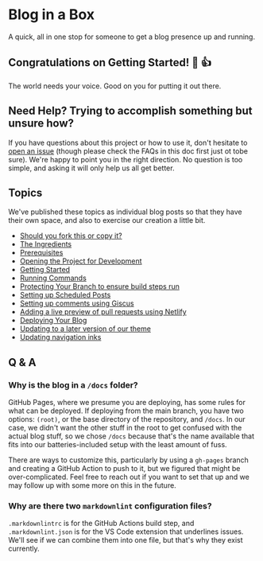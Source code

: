 # Blog in a Box

A quick, all in one stop for someone to get a blog presence up and running.

## Congratulations on Getting Started! :tada: :+1:

The world needs your voice. Good on you for putting it out there.

## Need Help? Trying to accomplish something but unsure how?

If you have questions about this project or how to use it, don't hesitate to [open an issue](https://github.com/excellalabs/blog-in-a-box/issues/new) (though please check the FAQs in this doc first just ot tobe sure). We're happy to point you in the right direction. No question is too simple, and asking it will only help us all get better.

## Topics

We've published these topics as individual blog posts so that they have their own space, and also to exercise our creation a little bit.

* [Should you fork this or copy it?](https://bloginaboxdemo.com/2022/01/welcome-to-biab/)
* [The Ingredients](https://bloginaboxdemo.com/2022/01/the-ingredients/)
* [Prerequisites](https://bloginaboxdemo.com/2022/01/prerequisites/)
* [Opening the Project for Development](https://bloginaboxdemo.com/2022/01/opening/)
* [Getting Started](https://bloginaboxdemo.com/2022/01/getting-started/)
* [Running Commands](https://bloginaboxdemo.com/2022/01/running-commands/)
* [Protecting Your Branch to ensure build steps run](https://bloginaboxdemo.com/2022/01/protecting-your-branch/)
* [Setting up Scheduled Posts](https://bloginaboxdemo.com/2022/01/scheduled-posts/)
* [Setting up comments using Giscus](https://bloginaboxdemo.com/2022/01/giscus-comments/)
* [Adding a live preview of pull requests using Netlify](https://bloginaboxdemo.com/2022/01/netlify-preview/)
* [Deploying Your Blog](https://bloginaboxdemo.com/2022/01/deploying/)
* [Updating to a later version of our theme](https://bloginaboxdemo.com/2022/01/updating-theme/)
* [Updating navigation inks](https://bloginaboxdemo.com/2022/01/updating-nav-links/)

## Q & A

### Why is the blog in a `/docs` folder?

GitHub Pages, where we presume you are deploying, has some rules for what can be deployed. If deploying from the main branch, you have two options: `(root)`, or the base directory of the repository, and `/docs`. In our case, we didn't want the other stuff in the root to get confused with the actual blog stuff, so we chose `/docs` because that's the name available that fits into our batteries-included setup with the least amount of fuss.

There are ways to customize this, particularly by using a `gh-pages` branch and creating a GitHub Action to push to it, but we figured that might be over-complicated. Feel free to reach out if you want to set that up and we may follow up with some more on this in the future.

### Why are there two `markdownlint` configuration files?

`.markdownlintrc` is for the GitHub Actions build step, and `.markdownlint.json` is for the VS Code extension that underlines issues. We'll see if we can combine them into one file, but that's why they exist currently.

